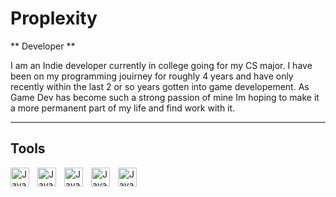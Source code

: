 # Proplexity

** Developer **

I am an Indie developer currently in college going for my CS major. I  have been on my programming jouirney for roughly 4 years and 
have only recently within the last 2 or so years gotten into game developement. As Game Dev has become such a strong passion of mine 
Im hoping to make it a more permanent part of my life and find work with it. 

---

## Tools

<img align="left" alt="Java" width="30px" style="padding-right:10px" src="https://cdn.jsdelivr.net/gh/devicons/devicon@latest/icons/csharp/csharp-original.svg" />
<img align="left" alt="Java" width="30px" style="padding-right:10px" src="https://cdn.jsdelivr.net/gh/devicons/devicon@latest/icons/dotnetcore/dotnetcore-original.svg" />
<img align="left" alt="Java" width="30px" style="padding-right:10px" src="https://cdn.jsdelivr.net/gh/devicons/devicon@latest/icons/mysql/mysql-original.svg" />
<img align="left" alt="Java" width="30px" style="padding-right:10px" src="https://cdn.jsdelivr.net/gh/devicons/devicon@latest/icons/javascript/javascript-original.svg" />
<img align="left" alt="Java" width="30px" style="padding-right:10px" src="https://cdn.jsdelivr.net/gh/devicons/devicon@latest/icons/unity/unity-original.svg" />






